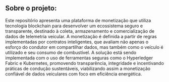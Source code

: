 ## Sobre o projeto:
Este repositório apresenta uma plataforma de monetização que utiliza tecnologia blockchain para desenvolver um ecossistema seguro e transparente, destinado à coleta, armazenamento e comercialização de dados de telemetria veicular. A monetização é definida a partir de regras implementadas por contratos inteligentes, que avaliam não apenas o esforço do condutor em compartilhar dados, mas também como o veículo é utilizado e seu consumo de combustível. A solução está sendo implementada com o uso de ferramentas seguras como o Hyperledger Fabric e Kubernetes, promovendo transparência, integridade e incentivando práticas de condução sustentáveis, viabilizando assim a monetização confiável de dados veiculares com foco em eficiência energética.
